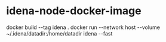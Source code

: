 # idena-node-docker-image

docker build --tag idena .
docker run --network host --volume ~/.idena/datadir:/home/datadir idena --fast
